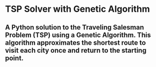 # TSP Solver with Genetic Algorithm

## A Python solution to the Traveling Salesman Problem (TSP) using a Genetic Algorithm. This algorithm approximates the shortest route to visit each city once and return to the starting point.

